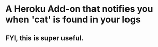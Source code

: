 # A Heroku Add-on that notifies you when 'cat' is found in your logs

## FYI, this is super useful.
